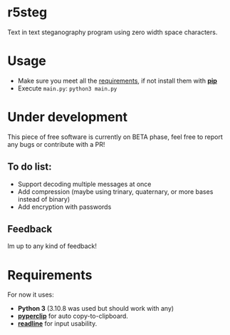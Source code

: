 # r5steg
Text in text steganography program using zero width space characters.

# Usage
- Make sure you meet all the [requirements](https://github.com/byru55o/r5steg#requirements), if not install them with [**pip**](https://pypi.org/project/pip/)  
- Execute `main.py`: `python3 main.py`


# Under development
This piece of free software is currently on BETA phase, feel free to report any bugs or contribute with a PR!
## To do list:
- Support decoding multiple messages at once
- Add compression (maybe using trinary, quaternary, or more bases instead of binary)
- Add encryption with passwords
## Feedback
Im up to any kind of feedback!

# Requirements
For now it uses:
- **Python 3** (3.10.8 was used but should work with any) 
- [**pyperclip**](https://pyperclip.readthedocs.io/en/latest/) for auto copy-to-clipboard. 
- [**readline**](https://docs.python.org/3/library/readline.html) for input usability.
